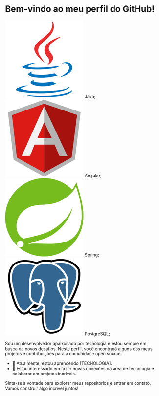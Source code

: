 # Bem-vindo ao meu perfil do GitHub!

![Java Logo](https://raw.githubusercontent.com/devicons/devicon/master/icons/java/java-original.svg) Java;
![Angular Logo](https://raw.githubusercontent.com/devicons/devicon/master/icons/angularjs/angularjs-original.svg) Angular;
![Spring Logo](https://raw.githubusercontent.com/devicons/devicon/master/icons/spring/spring-original.svg) Spring;
![PostgreSQL Logo](https://raw.githubusercontent.com/devicons/devicon/master/icons/postgresql/postgresql-original.svg) PostgreSQL;

Sou um desenvolvedor apaixonado por tecnologia e estou sempre em busca de novos desafios. Neste perfil, você encontrará alguns dos meus projetos e contribuições para a comunidade open source.

- 🌱 Atualmente, estou aprendendo [TECNOLOGIA].
- 👥 Estou interessado em fazer novas conexões na área de tecnologia e colaborar em projetos incríveis.

Sinta-se à vontade para explorar meus repositórios e entrar em contato. Vamos construir algo incrível juntos!

